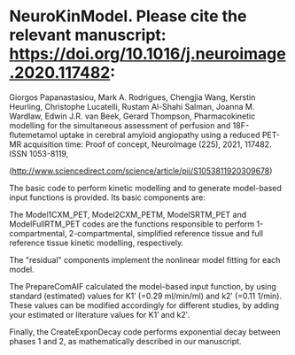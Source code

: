 # NeuroKinModel. Please cite the relevant manuscript: https://doi.org/10.1016/j.neuroimage.2020.117482: 

Giorgos Papanastasiou, Mark A. Rodrigues, Chengjia Wang, Kerstin Heurling, Christophe Lucatelli, Rustam Al-Shahi Salman, Joanna M. Wardlaw, Edwin J.R. van Beek, Gerard Thompson,
Pharmacokinetic modelling for the simultaneous assessment of perfusion and 18F-flutemetamol uptake in cerebral amyloid angiopathy using a reduced PET-MR acquisition time: Proof of concept,
NeuroImage (225), 2021, 117482.
ISSN 1053-8119,

(http://www.sciencedirect.com/science/article/pii/S1053811920309678)

The basic code to perform kinetic modelling and to generate model-based input functions is provided. Its basic components are:

The Model1CXM_PET, Model2CXM_PETM, ModelSRTM_PET and ModelFullRTM_PET codes are the functions responsible to perform 
1-compartmental, 2-compartmental, simplified reference tissue and full reference tissue kinetic modelling, respectively.

The "residual" components implement the nonlinear model fitting for each model. 

The PrepareComAIF calculated the model-based input function, by using standard (estimated) values for K1ʹ (=0.29 ml/min/ml) and 
k2ʹ (=0.11 1/min). 
These values can be modified accordingly for different studies, by adding your estimated or literature values for K1ʹ and k2ʹ.  

Finally, the CreateExponDecay code performs exponential decay between phases 1 and 2, as mathematically described in our manuscript. 

